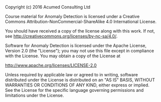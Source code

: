 Copyright (c) 2016 Acumed Consulting Ltd 

Course material for Anomaly Detection is licensed under a
Creative Commons Attribution-NonCommercial-ShareAlike 4.0 International License.

You should have received a copy of the license along with this
work.  If not, see <http://creativecommons.org/licenses/by-nc-sa/4.0/>.

Software for Anomaly Detection is licensed under the Apache License, Version 2.0 (the "License");
you may not use this file except in compliance with the License.
You may obtain a copy of the License at

http://www.apache.org/licenses/LICENSE-2.0

Unless required by applicable law or agreed to in writing, software
distributed under the License is distributed on an "AS IS" BASIS,
WITHOUT WARRANTIES OR CONDITIONS OF ANY KIND, either express or implied.
See the License for the specific language governing permissions and
limitations under the License.
